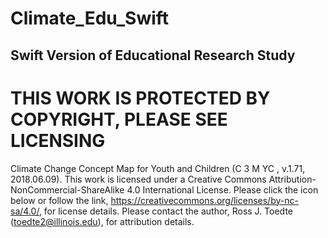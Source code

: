# Climate_Edu_Swift
## Swift Version of Educational Research Study

# THIS WORK IS PROTECTED BY COPYRIGHT, PLEASE SEE LICENSING
Climate Change Concept Map for Youth and Children (C 3 M YC , v.1.71, 2018.06.09). This work is licensed under a
Creative Commons Attribution-NonCommercial-ShareAlike 4.0 International License. Please click the icon
below or follow the link, https://creativecommons.org/licenses/by-nc-sa/4.0/, for license details.
Please contact the author, Ross J. Toedte (toedte2@illinois.edu), for attribution details.
